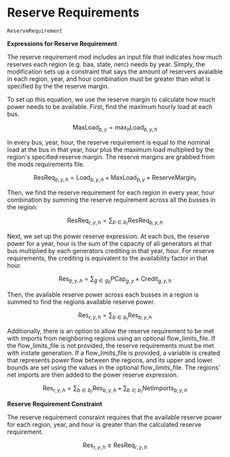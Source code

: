 Reserve Requirements
=========

```@docs
ReserveRequirement
```

**Expressions for Reserve Requirement**

The reserve requirement mod includes an input file that indicates how much reserves each region (e.g. baa, state, nerc) needs by year. Simply, the modification sets up a constraint that says the amount of reservers avaialble in each region, year, and hour combination must be greater than what is specified by the the reserve margin.

To set up this equation, we use the reserve margin to calculate how much power needs to be available. First, find the maximum hourly load at each bus. 

$$
\
\text{MaxLoad}_{b,y} = \max_{h} \text{Load}_{b,y,h}
\
$$

In every bus, year, hour, the reserve requirement is equal to the nominal load at the bus in that year, hour plus the maximum load multiplied by the region's specified reserve margin. The reserve margins are grabbed from the mods requirements file.

$$
\text{ResReq}_{b,y,h} = \text{Load}_{b,y,h} + \text{MaxLoad}_{b,y} \times \text{ReserveMargin}_{r}
$$

Then, we find the reserve requirement for each region in every year, hour combination by summing the reserve requirement across all the busses in the region:

$$
\text{ResReq}_{r,y,h} = \sum_{b \in b_r} \text{ResReq}_{b,y,h}
$$

Next, we set up the power reserve expression. At each bus, the reserve power for a year, hour is the sum of the capacity of all generators at that bus multiplied by each generators crediting in that year, hour. For reserve requirements, the crediting is equivalent to the availability factor in that hour. 

$$
\text{Res}_{b,y,h} = \sum_{g \in g_b} \text{PCap}_{g,y} \times \text{Credit}_{g,y,h}
$$


Then, the available reserve power across each busses in a region is summed to find the regions available reserve power.

$$
\text{Res}_{r,y,h} = \sum_{b \in b_r} \text{Res}_{b,y,h}
$$

Additionally, there is an option to allow the reserve requirement to be met with imports from neighboring regions using an optional flow_limits_file. If the flow_limits_file is not provided, the reserve requirements must be met with instate generation. If a flow_limits_file is provided, a variable is created that represents power flow between the regions, and its upper and lower bounds are set using the values in the optional flow_limits_file. The regions' net imports are then added to the power reserve expression.

$$
\
\text{Res}_{r,y,h} =
\sum_{b \in b_r} \text{Res}_{b,y,h}
+ 
\sum_{b \in b_r} \text{NetImports}_{b,y,h}
\
$$

**Reserve Requirement Constraint**

The reserve requirement consraint requires that the available reserve power for each region, year, and hour is greater than the calculated reserve requirement.

$$
\text{Res}_{r,y,h} \ge \text{ResReq}_{r,y,h}
$$
